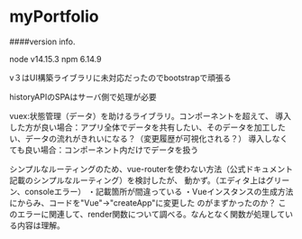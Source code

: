 # myPortfolio

####version info.

node v14.15.3
npm 6.14.9

v３はUI構築ライブラリに未対応だったのでbootstrapで頑張る

historyAPIのSPAはサーバ側で処理が必要

vuex:状態管理（データ）を助けるライブラリ。コンポーネントを超えて、
導入した方が良い場合：アプリ全体でデータを共有したい、そのデータを加工したい、データの流れがきれいになる？（変更履歴が可視化される？）
導入しなくても良い場合：コンポーネント内だけでデータを扱う

シンプルなルーティングのため、vue-routerを使わない方法（公式ドキュメント記載のシンプルなルーティング）を検討したが、
動かず。（エディタ上はグリーン、consoleエラー）
・記載箇所が間違っている
・Vueインスタンスの生成方法にからみ、コードを"Vue"->"createApp"に変更した
のがまずかったのか？
このエラーに関連して、render関数について調べる。なんとなく関数が処理している内容は理解。


